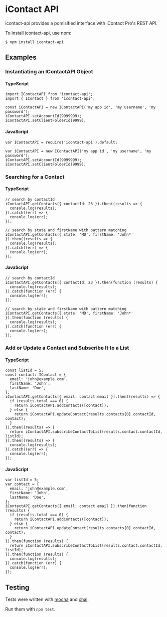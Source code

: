 # iContact API

icontact-api provides a pomisified interface with iContact Pro's REST API.

To install icontact-api, use npm:

```
$ npm install icontact-api
```

## Examples

### Instantiating an IContactAPI Object

#### TypeScript
```
import IContactAPI from 'icontact-api';
import { IContact } from 'icontact-api';

const iContactAPI = new IContactAPI('my app id', 'my username', 'my password');
iContactAPI.setAccountId(9999999);
iContactAPI.setClientFolderId(9999);
```

#### JavaScript
```
var IContactAPI = require('icontact-api').default;

var iContactAPI = new IContactAPI('my app id', 'my username', 'my password');
iContactAPI.setAccountId(9999999);
iContactAPI.setClientFolderId(9999);
```

### Searching for a Contact

#### TypeScript

```
// search by contactId
iContactAPI.getContacts({ contactId: 23 }).then((results => {
  console.log(results);
}).catch((err) => {
  console.log(err);
});

// search by state and firstName with pattern matching
iContactAPI.getContacts({ state: 'MD', firstName: 'John*' }).then((results => {
  console.log(results);
}).catch((err) => {
  console.log(err);
});
```

#### JavaScript

```
// search by contactId
iContactAPI.getContacts({ contactId: 23 }).then(function (results) {
  console.log(results);
}).catch(function (err) {
  console.log(err);
});

// search by state and firstName with pattern matching
iContactAPI.getContacts({ state: 'MD', firstName: 'John*' }).then(function (results) {
  console.log(results);
}).catch(function (err) {
  console.log(err);
});
```

### Add or Update a Contact and Subscribe It to a List

#### TypeScript
```
const listId = 5;
const contact: IContact = {
  email: 'john@example.com',
  firstName: 'John',
  lastName: 'Doe',
};
iContactAPI.getContacts({ email: contact.email }).then((results) => {
  if (results.total === 0) {
    return iContactAPI.addContacts([contact]);
  } else {
    return iContactAPI.updateContact(results.contacts[0].contactId, contact);
  }
}).then((results) => {
  return iContactAPI.subscribeContactToList(results.contact.contactId, listId);
}).then((results) => {
  console.log(results);
}).catch((err) => {
  console.log(err);
});
```

#### JavaScript
```
var listId = 5;
var contact = {
  email: 'john@example.com',
  firstName: 'John',
  lastName: 'Doe',
};
iContactAPI.getContacts({ email: contact.email }).then(function (results) {
  if (results.total === 0) {
    return iContactAPI.addContacts([contact]);
  } else {
    return iContactAPI.updateContact(results.contacts[0].contactId, contact);
  }
}).then(function (results) {
  return iContactAPI.subscribeContactToList(results.contact.contactId, listId);
}).then(function (results) {
  console.log(results);
}).catch(function (err) {
  console.log(err);
});
```

## Testing

Tests were written with [mocha](https://www.npmjs.com/package/mocha) and [chai](https://www.npmjs.com/package/chai).

Run them with `npm test`.